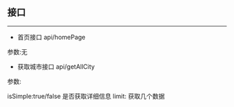 ## 接口
----
* 首页接口
api/homePage

参数:无
* 获取城市接口
api/getAllCity

参数:

isSimple:true/false   是否获取详细信息
limit:  获取几个数据

